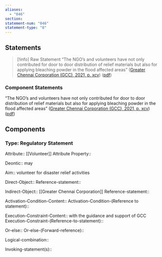 ```yaml
---
aliases:
  - "046"
section: 
statement-num: "046"
statement-type: "8"
---
```

## Statements 
> [!info] Raw Statement
> “The NGO’s and volunteers have not only contributed for door to door distribution of relief materials but also for applying bleaching powder in the flood affected areas” ([Greater Chennai Corporation (GCC), 2021, p. xcv](zotero://select/library/items/AZZSXLC8)) ([pdf](zotero://open-pdf/library/items/ZWDYK52D?page=95&annotation=WJ799MH6)) 
> 

### Component Statements
“The NGO’s and volunteers have not only contributed for door to door distribution of relief materials but also for applying bleaching powder in the flood affected areas” ([Greater Chennai Corporation (GCC), 2021, p. xcv](zotero://select/library/items/AZZSXLC8)) ([pdf](zotero://open-pdf/library/items/ZWDYK52D?page=95&annotation=WJ799MH6)) 
## Components
### Type: Regulatory Statement
Attribute:: [[Volunteer]]
	Attribute Property::

Deontic:: may

Aim:: volunteer for disaster relief activities

Direct-Object::
	Reference-statement::

Indirect-Object:: [[Greater Chennai Corporation]]
	Reference-statement::

Activation-Condition-Content::
	Activation-Condition-(Reference to statement)::

Execution-Constraint-Content:: with the guidance and support of GCC
	Execution-Constraint-(Reference-to-statement)::

Or-else::
	Or-else-(Forward-reference)::

Logical-combination::

Invoking-statement(s)::